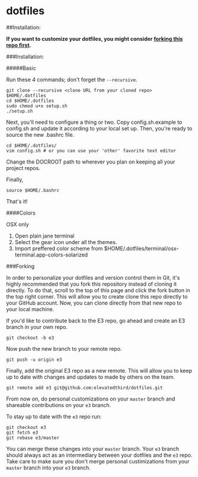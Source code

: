 dotfiles
========

##Installation:

__If you want to customize your dotfiles, you might consider [forking this repo first](#forking).__

###Installation:

#####Basic

Run these 4 commands; don't forget the `--recursive`.

    git clone --recursive <clone URL from your cloned repo> $HOME/.dotfiles
    cd $HOME/.dotfiles
    sudo chmod u+x setup.sh
    ./setup.sh

Next, you'll need to configure a thing or two. Copy config.sh.example to config.sh and update it according to your local set up. Then, you're ready to source the new .bashrc file.

    cd $HOME/.dotfiles/
    vim config.sh # or you can use your 'other' favorite text editor

Change the DOCROOT path to wherever you plan on keeping all your project repos. 

Finally,

    source $HOME/.bashrc

That's it!

####Colors

OSX only

  1. Open plain jane terminal
  1. Select the gear icon under all the themes.
  1. Import preffered color scheme from $HOME/.dotfiles/terminal/osx-terminal.app-colors-solarized

###Forking

In order to personalize your dotfiles and version control them in Git, it's highly recommended that you fork this repository instead of cloning it directly. To do that, scroll to the top of this page and click the fork button in the top right corner. This will allow you to create clone this repo directly to your GitHub account. Now, you can clone directly from that new repo to your local machine.

If you'd like to contribute back to the E3 repo, go ahead and create an E3 branch in your own repo.

    git checkout -b e3

Now push the new branch to your remote repo.

    git push -u origin e3

Finally, add the original E3 repo as a new remote. This will allow you to keep up to date with changes and updates to made by others on the team. 

    git remote add e3 git@github.com:elevatedthird/dotfiles.git

From now on, do personal customizations on your `master` branch and shareable contributions on your `e3` branch.

To stay up to date with the `e3` repo run:

    git checkout e3
    git fetch e3
    git rebase e3/master

You can merge these changes into your `master` branch. Your `e3` branch should always act as an intermediary between your dotfiles and the `e3` repo. Take care to make sure you don't merge personal custimizations from your `master` branch into your `e3` branch.
